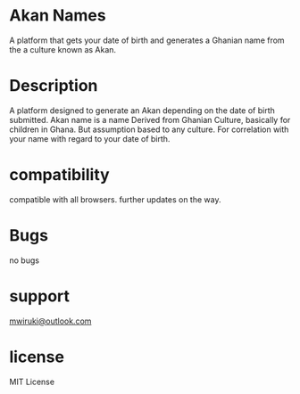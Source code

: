 #  Akan Names
  A platform that gets your date of birth and generates a Ghanian name from the a culture known as Akan.
# Description
A platform designed to generate an Akan depending on the date of birth submitted. Akan name is a name Derived from Ghanian Culture, basically for children in Ghana. But assumption based to any culture. For correlation with your name with regard to your date of birth.
# compatibility
  compatible with all browsers.
  further updates on the way.  
# Bugs
no bugs
# support
mwiruki@outlook.com

# license
MIT License
